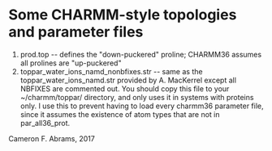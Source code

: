# Some CHARMM-style topologies and parameter files

1. prod.top -- defines the "down-puckered" proline; CHARMM36 assumes all prolines are "up-puckered"
2. toppar_water_ions_namd_nonbfixes.str -- same as the toppar_water_ions_namd.str provided by A. MacKerrel except all NBFIXES are commented out.  You should copy this file to your ~/charmm/toppar/ directory, and only uses it in systems with proteins only.  I use this to prevent having to load every charmm36 parameter file, since it assumes the existence of atom types that are not in par_all36_prot.

Cameron F. Abrams, 2017

